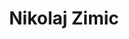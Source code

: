 ---
SICRIS: 05957
draft: false
fixName: nikolaj_zimic
lab: Laboratorij za računalniške strukture in sisteme
labPos: Predstojnik laboratorija
location: R3.60 - Kabinet
mailInfo: nikolaj.zimic@fri.uni-lj.si
officeHours: null
profName: prof. dr. Nikolaj Zimic
profTitle: Redni profesor
telephoneInfo: null
title: Nikolaj Zimic
---